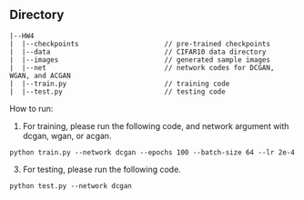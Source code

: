 ## Directory

```
|--HW4
|  |--checkpoints                     // pre-trained checkpoints
|  |--data                            // CIFAR10 data directory
|  |--images                          // generated sample images
|  |--net                             // network codes for DCGAN, WGAN, and ACGAN
|  |--train.py                        // training code
|  |--test.py                         // testing code
```

How to run:
1. For training, please run the following code, and network argument with dcgan, wgan, or acgan.
```
python train.py --network dcgan --epochs 100 --batch-size 64 --lr 2e-4
```
3. For testing, please run the following code.
```
python test.py --network dcgan
```